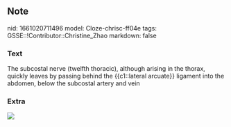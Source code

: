 ## Note
nid: 1661020711496
model: Cloze-chrisc-ff04e
tags: GSSE::!Contributor::Christine_Zhao
markdown: false

### Text
<div>
  <div>
    <div>
      The subcostal nerve (twelfth thoracic), although arising in
      the thorax, quickly leaves by passing behind the
      {{c1::lateral arcuate}} ligament into the abdomen, below the
      subcostal artery and vein
    </div>
  </div>
</div>

### Extra
<img src="Screen%20Shot%202021-06-02%20at%203.00.34%20pm.png">
